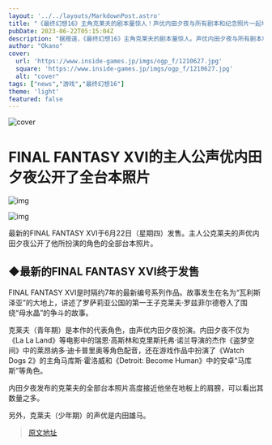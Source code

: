 ```yaml
---
layout: '../../layouts/MarkdownPost.astro'
title: "《最终幻想16》主角克莱夫的剧本量惊人！声优内田夕夜与所有剧本和纪念照片一起堆积如山"
pubDate: 2023-06-22T05:15:04Z
description: "据报道，《最终幻想16》主角克莱夫的剧本量惊人。声优内田夕夜与所有剧本和纪念照片一起堆积如山。"
author: "Okano"
cover:
  url: 'https://www.inside-games.jp/imgs/ogp_f/1210627.jpg'
  square: 'https://www.inside-games.jp/imgs/ogp_f/1210627.jpg'
  alt: "cover"
tags: ["news","游戏","最终幻想16"]
theme: 'light'
featured: false
---
```


![cover](https://www.inside-games.jp/imgs/ogp_f/1210627.jpg)

# FINAL FANTASY XVI的主人公声优内田夕夜公开了全台本照片

![img](https://www.inside-games.jp/imgs/zoom/1210625.jpg)

![img](https://www.inside-games.jp/imgs/zoom/1210626.jpg)

最新的FINAL FANTASY XVI于6月22日（星期四）发售。主人公克莱夫的声优内田夕夜公开了他所扮演的角色的全部台本照片。

## ◆最新的FINAL FANTASY XVI终于发售

FINAL FANTASY XVI是时隔约7年的最新编号系列作品。故事发生在名为“瓦利斯泽亚”的大地上，讲述了罗萨莉亚公国的第一王子克莱夫·罗兹菲尔德卷入了围绕“母水晶”的争斗的故事。

克莱夫（青年期）是本作的代表角色，由声优内田夕夜扮演。内田夕夜不仅为《La La Land》等电影中的瑞恩·高斯林和克里斯托弗·诺兰导演的杰作《盗梦空间》中的莱昂纳多·迪卡普里奥等角色配音，还在游戏作品中扮演了《Watch Dogs 2》的主角马库斯·霍洛威和《Detroit: Become Human》中的安卓“马库斯”等角色。

内田夕夜发布的克莱夫的全部台本照片高度接近他坐在地板上的肩膀，可以看出其数量之多。

另外，克莱夫（少年期）的声优是内田雄马。

>[原文地址](https://www.inside-games.jp/article/2023/06/22/146743.html)  